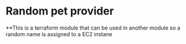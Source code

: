 # Random pet provider

**This is a terraform module that can be used in another module so a random name is assigned to a EC2 instane
